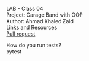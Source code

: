 LAB - Class 04  
Project: Garage Band with OOP  
Author: Ahmad Khaled Zaid  
Links and Resources  
[Pull request](https://github.com/Ahmad-Khaled-Zaid/pythonic-garage-band/pull/2)  

How do you run tests?  
pytest

